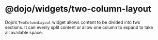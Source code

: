 # <span class="citation" data-cites="dojo/widgets/two-column-layout">@dojo/widgets/two-column-layout</span>

Dojo’s `TwoColumnLayout` widget allows content to be divided into two sections. It can evenly split content or allow one column to expand to take all available space.
